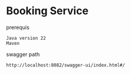 # Booking Service
prerequis 

```
Java version 22
Maven
```
swagger path 

```
http://localhost:8082/swagger-ui/index.html#/
```

